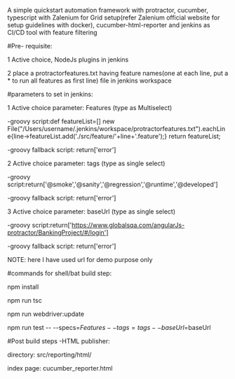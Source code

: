 A simple quickstart automation framework with protractor, cucumber, typescript with Zalenium for Grid setup(refer Zalenium official website for setup guidelines with docker), cucumber-html-reporter and jenkins as CI/CD tool with feature filtering  

#Pre- requisite:

1 Active choice, NodeJs plugins in jenkins

2 place a protractorfeatures.txt having feature names(one at each line, put a * to run all features as first line) file in jenkins workspace

#parameters to set in jenkins:

1 Active choice parameter: Features (type as Multiselect)

-groovy script:def featureList=[]
 new File("/Users/username/.jenkins/workspace/protractorfeatures.txt").eachLine{line->featureList.add('./src/feature/'+line+'.feature');}
 return featureList;
  
-groovy fallback script: return['error']




2 Active choice parameter: tags (type as single select)

-groovy script:return['@smoke','@sanity','@regression','@runtime','@developed']

-groovy fallback script: return['error']




3 Active choice parameter: baseUrl (type as single select)

-groovy script:return['https://www.globalsqa.com/angularJs-protractor/BankingProject/#/login']

-groovy fallback script: return['error']

NOTE: here I have used url for demo purpose only





#commands for shell/bat build step:

npm install

npm run tsc

npm run webdriver:update

npm run test -- --specs=$Features --tags=tags --baseUrl=$baseUrl



#Post build steps
-HTML publisher:

  directory: src/reporting/html/
  
  index page: cucumber_reporter.html
